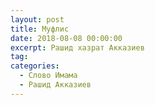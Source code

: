 ```yaml
---
layout: post
title: Муфлис
date: 2018-08-08 00:00:00
excerpt: Рашид хазрат Акказиев
tag:
categories:
  - Слово Имама
  - Рашид Акказиев
---
```


<div id="vk_playlist_-148559660_5"></div>

<script type="text/javascript" src="https://vk.com/js/api/openapi.js?158"></script>

<script type="text/javascript">
  (function() {
    VK.Widgets.Playlist("vk_playlist_-148559660_5", -148559660, 5,'a686824404e531979a');
  }());
</script>